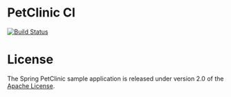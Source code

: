 # PetClinic CI


[![Build Status](https://travis-ci.com/Mina05/Petclinic-CI.svg?branch=master)](https://travis-ci.com/Mina05/Petclinic-CI)

# License

The Spring PetClinic sample application is released under version 2.0 of the [Apache License](https://www.apache.org/licenses/LICENSE-2.0).


